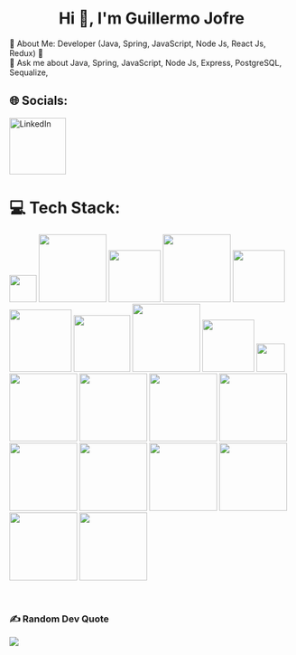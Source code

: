 <h1 align="center">Hi 👋, I'm Guillermo Jofre</h1>
💫 About Me:
Developer (Java, Spring, JavaScript, Node Js, React Js, Redux)
🌱<br>💬 Ask me about  Java, Spring, JavaScript, Node Js, Express, PostgreSQL, Sequalize,<br>


## 🌐 Socials:

<a href="https://www.linkedin.com/in/guillermo-jofre/" target="_blank">
  <img src="https://img.shields.io/badge/LinkedIn-%230077B5.svg?logo=linkedin&logoColor=white" alt="LinkedIn" style="width: 100px; height: auto;">
</a>

# 💻 Tech Stack:
<a href="#"><img src="https://img.shields.io/badge/java-%23ED8B00.svg?style=flat&logo=java&logoColor=white" width="48" height="auto"></a>
<a href="#"><img src="https://img.shields.io/badge/javascript-%23323330.svg?style=flat&logo=javascript&logoColor=%23F7DF1E" width="120" height="auto"></a>
<a href="#"><img src="https://img.shields.io/badge/spring-%236DB33F.svg?style=flat&logo=spring&logoColor=white" width="92" height="auto"></a>
<a href="#"><img src="https://img.shields.io/badge/MongoDB-%234ea94b.svg?style=flat&logo=mongodb&logoColor=white" width="120" height="auto"></a>
<a href="#"><img src="https://img.shields.io/badge/mysql-%2300f.svg?style=flat&logo=mysql&logoColor=white" width="92" height="auto"></a>
<a href="#"><img src="https://img.shields.io/badge/postgres-%23316192.svg?style=flat&logo=postgresql&logoColor=white" width="110" height="auto"></a>
<a href="#"><img src="https://img.shields.io/badge/node.js-6DA55F?style=flat&logo=node.js&logoColor=white" width="100" height="auto"></a>
<a href="#"><img src="https://img.shields.io/badge/express.js-%23404d59.svg?style=flat&logo=express&logoColor=%2361DAFB" width="120" height="auto"></a>
<a href="#"><img src="https://img.shields.io/badge/jquery-%230769AD.svg?style=flat&logo=jquery&logoColor=white" width="92" height="auto"></a>
<a href="#"><img src="https://img.shields.io/badge/JWT-black?style=flat&logo=JSON%20web%20tokens" width="50" height="auto"></a>
<a href="#"><img src="https://img.shields.io/badge/NPM-%23000000.svg?style=flat&logo=npm&logoColor=white" width="120" height="auto"></a>
<a href="#"><img src="https://img.shields.io/badge/Postman-FF6C37?style=flat&logo=postman&logoColor=white" width="120" height="auto"></a>
<a href="#"><img src="https://img.shields.io/badge/-Swagger-%23Clojure?style=flat&logo=swagger&logoColor=white" width="120" height="auto"></a>
<a href="#"><img src="https://img.shields.io/badge/html5-%23E34F26.svg?style=flat&logo=html5&logoColor=white" width="120" height="auto"></a>
<a href="#"><img src="https://img.shields.io/badge/css3-%231572B6.svg?style=flat&logo=css3&logoColor=white" width="120" height="auto"></a>
<a href="#"><img src="https://img.shields.io/badge/Next-black?style=flat&logo=next.js&logoColor=white" width="120" height="auto"></a>
<a href="#"><img src="https://img.shields.io/badge/react-%2320232a.svg?style=flat&logo=react&logoColor=%2361DAFB" width="120" height="auto"></a>
<a href="#"><img src="https://img.shields.io/badge/redux-%23593d88.svg?style=flat&logo=redux&logoColor=white" width="120" height="auto"></a>
<a href="#"><img src="https://img.shields.io/badge/Socket.io-black?style=flat&logo=socket.io&badgeColor=010101" width="120" height="auto"></a>
<a href="#"><img src="https://img.shields.io/badge/Trello-%23026AA7.svg?style=flat&logo=Trello&logoColor=white" width="120" height="auto"></a>

<br/>  

### ✍️ Random Dev Quote
![](https://quotes-github-readme.vercel.app/api?type=horizontal&theme=tokyonight)





<!-- Proudly created with GPRM ( https://gprm.itsvg.in ) -->
